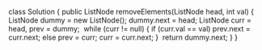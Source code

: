 class Solution {
public ListNode removeElements(ListNode head, int val) {
ListNode dummy = new ListNode();
dummy.next = head;
ListNode curr = head, prev = dummy;
​
while (curr != null) {
if (curr.val == val) prev.next = curr.next;
else prev = curr;
curr = curr.next;
}
​
return dummy.next;
}
}
